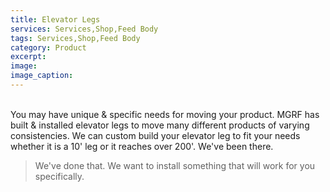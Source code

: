 ```yaml
---
title: Elevator Legs
services: Services,Shop,Feed Body
tags: Services,Shop,Feed Body
category: Product
excerpt: 
image: 
image_caption: 
---
```

<br>
You may have unique & specific needs for moving your product. MGRF has built & installed elevator legs to move many different products of varying consistencies. We can custom build your elevator leg to fit your needs whether it is a 10' leg or it reaches over 200'. We've been there.

>We've done that. We want to install something that will work for you specifically.